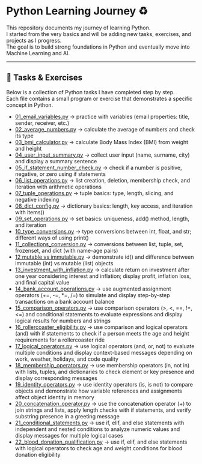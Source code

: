 # Python Learning Journey ♻️

This repository documents my journey of learning Python.  
I started from the very basics and will be adding new tasks, exercises, and projects as I progress.  
The goal is to build strong foundations in Python and eventually move into Machine Learning and AI.

---

## 📂 Tasks & Exercises

Below is a collection of Python tasks I have completed step by step.  
Each file contains a small program or exercise that demonstrates a specific concept in Python.  

- [01_email_variables.py](tasks/01_email_variables.py) → practice with variables (email properties: title, sender, receiver, etc.)
- [02_average_numbers.py](tasks/02_average_numbers.py) → calculate the average of numbers and check its type
- [03_bmi_calculator.py](tasks/03_bmi_calculator.py) → calculate Body Mass Index (BMI) from weight and height
- [04_user_input_summary.py](tasks/04_user_input_summary.py) → collect user input (name, surname, city) and display a summary sentence
- [05_if_statement_number_check.py](tasks/05_if_statement_number_check.py) → check if a number is positive, negative, or zero using if statements
- [06_list_operations.py](tasks/06_list_operations.py) → list creation, deletion, membership check, and iteration with arithmetic operations
- [07_tuple_operations.py](tasks/07_tuple_operations.py) → tuple basics: type, length, slicing, and negative indexing
- [08_dict_config.py](tasks/08_dict_config.py) → dictionary basics: length, key access, and iteration with items()
- [09_set_operations.py](tasks/09_set_operations.py) → set basics: uniqueness, add() method, length, and iteration
- [10_type_conversions.py](tasks/10_type_conversions.py) → type conversions between int, float, and str; different ways of using print()
- [11_collections_conversion.py](tasks/11_collections_conversion.py) → conversions between list, tuple, set, frozenset, and dict (with name-age pairs)
- [12 mutable vs immutable.py](tasks/12_mutable_vs_immutable.py) → demonstrate id() and difference between immutable (int) vs mutable (list) objects
- [13_investment_with_inflation.py](tasks/13_investment_with_inflation.py) → calculate return on investment after one year considering interest and inflation; display profit, inflation loss, and final capital value
- [14_bank_account_operations.py](tasks/14_bank_account_operations.py) → use augmented assignment operators (+=, -=, *=, /=) to simulate and display step-by-step transactions on a bank account balance
- [15_comparison_operators.py](tasks/15_comparison_operators.py) → use comparison operators (>, <, ==, !=, <=) and conditional statements to evaluate expressions and display logical results for numbers and strings
- [16_rollercoaster_eligibility.py](tasks/16_rollercoaster_eligibility.py) → use comparison and logical operators (and) with if statements to check if a person meets the age and height requirements for a rollercoaster ride
- [17_logical_operators.py](tasks/17_logical_operators.py) → use logical operators (and, or, not) to evaluate multiple conditions and display context-based messages depending on work, weather, holidays, and code quality
- [18_membership_operators.py](tasks/18_membership_operators.py) → use membership operators (in, not in) with lists, tuples, and dictionaries to check element or key presence and display corresponding messages
- [19_identity_operators.py](tasks/19_identity_operators.py) → use identity operators (is, is not) to compare objects and demonstrate how variable references and assignments affect object identity in memory
- [20_concatenation_operator.py](tasks/20_concatenation_operator.py) → use the concatenation operator (+) to join strings and lists, apply length checks with if statements, and verify substring presence in a greeting message
- [21_conditional_statements.py](tasks/21_conditional_statements.py) → use if, elif, and else statements with independent and nested conditions to analyze numeric values and display messages for multiple logical cases
- [22_blood_donation_qualification.py](tasks/22_blood_donation_qualification.py) → use if, elif, and else statements with logical operators to check age and weight conditions for blood donation eligibility














  













